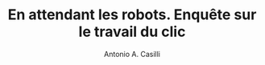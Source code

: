 ---
title: En attendant les robots. Enquête sur le travail du clic
slug: en-attendant-les-robots
breadcrumbs:
  - title: >-
      Accueil
    path: "/"
  - title: >-
      Bibliographie
    path: "/bibliographie"
  - title: >-
      En attendant les robots. Enquête sur le travail du clic
author: Antonio A. Casilli
cover: en-attendant-les-robots.jpg
summary: 'L’essor des intelligences artificielles réactualise une prophétie lancinante
  : avec le remplacement des êtres humains par les machines, le travail serait appelé
  à disparaître. Si certains s’en alarment, d’autres voient dans la « disruption numérique
  » une promesse d’émancipation fondée sur la participation, l’ouverture et le partage.Les
  coulisses de ce théâtre de marionnettes (sans fils) donnent cependant à voir un
  tout autre spectacle. Celui des usagers qui alimentent gratuitement les réseaux
  sociaux de données personnelles et de contenus créatifs monnayés par les géants
  du Web. Celui des prestataires des start-ups de l’économie collaborative, dont le
  quotidien connecté consiste moins à conduire des véhicules ou à assister des personnes
  qu’à produire des flux d’informations sur leur smartphone. Celui des microtravailleurs
  rivés à leurs écrans qui, à domicile ou depuis des « fermes à clic », propulsent
  la viralité des marques, filtrent les images pornographiques et violentes ou saisissent
  à la chaîne des fragments de textes pour faire fonctionner des logiciels de traduction
  automatique. En dissipant l’illusion de l’automation intelligente, Antonio Casilli
  fait apparaître la réalité du digital labor&nbsp;: l’exploitation des petites mains
  de l’intelligence « artificielle », ces myriades de tâcherons du clic soumis au
  management algorithmique de plateformes en passe de reconfigurer et de précariser
  le travail humain.'
site: http://www.casilli.fr/tag/travail-du-clic/
mandatory: false
paths:
- "/competences/comprendre"
- "/competences/concevoir"
- "/competences/entreprendre"
- "/parcours/strategie-de-communication-numerique-et-design-d-experience"
---